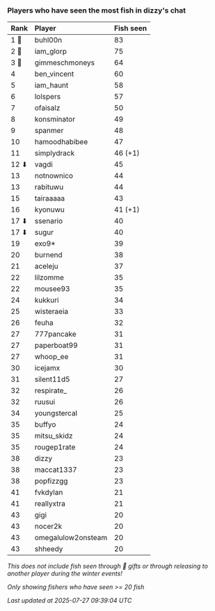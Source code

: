 ### Players who have seen the most fish in dizzy's chat

| Rank  | Player             | Fish seen |
|:------|:-------------------|:----------|
| 1 🥇  | buhl00n            | 83        |
| 2 🥈  | iam_glorp          | 75        |
| 3 🥉  | gimmeschmoneys     | 64        |
| 4     | ben_vincent        | 60        |
| 5     | iam_haunt          | 58        |
| 6     | lolspers           | 57        |
| 7     | ofaisalz           | 50        |
| 8     | konsminator        | 49        |
| 9     | spanmer            | 48        |
| 10    | hamoodhabibee      | 47        |
| 11    | simplydrack        | 46 (+1)   |
| 12 ⬇  | vagdi              | 45        |
| 13    | notnownico         | 44        |
| 13    | rabituwu           | 44        |
| 15    | tairaaaaa          | 43        |
| 16    | kyonuwu            | 41 (+1)   |
| 17 ⬇  | ssenario           | 40        |
| 17 ⬇  | sugur              | 40        |
| 19    | exo9*              | 39        |
| 20    | burnend            | 38        |
| 21    | aceleju            | 37        |
| 22    | lilzomme           | 35        |
| 22    | mousee93           | 35        |
| 24    | kukkuri            | 34        |
| 25    | wisteraeia         | 33        |
| 26    | feuha              | 32        |
| 27    | 777pancake         | 31        |
| 27    | paperboat99        | 31        |
| 27    | whoop_ee           | 31        |
| 30    | icejamx            | 30        |
| 31    | silent11d5         | 27        |
| 32    | respirate_         | 26        |
| 32    | ruusui             | 26        |
| 34    | youngstercal       | 25        |
| 35    | buffyo             | 24        |
| 35    | mitsu_skidz        | 24        |
| 35    | rougep1rate        | 24        |
| 38    | dizzy              | 23        |
| 38    | maccat1337         | 23        |
| 38    | popfizzgg          | 23        |
| 41    | fvkdylan           | 21        |
| 41    | reallyxtra         | 21        |
| 43    | gigi               | 20        |
| 43    | nocer2k            | 20        |
| 43    | omegalulow2onsteam | 20        |
| 43    | shheedy            | 20        |

_This does not include fish seen through 🎁 gifts or through releasing to another player during the winter events!_

_Only showing fishers who have seen >= 20 fish_

_Last updated at 2025-07-27 09:39:04 UTC_